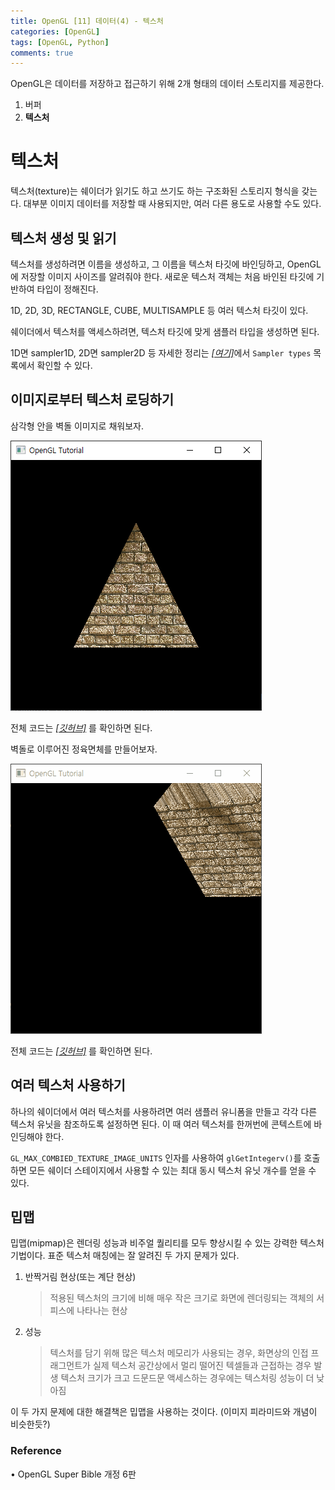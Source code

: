 ```yaml
---
title: OpenGL [11] 데이터(4) - 텍스처
categories: [OpenGL]
tags: [OpenGL, Python]
comments: true
---
```


OpenGL은 데이터를 저장하고 접근하기 위해 2개 형태의 데이터 스토리지를 제공한다.

1. 버퍼
2. **텍스처**

# 텍스처

텍스처(texture)는 쉐이더가 읽기도 하고 쓰기도 하는 구조화된 스토리지 형식을 갖는다.
대부분 이미지 데이터를 저장할 때 사용되지만, 여러 다른 용도로 사용할 수도 있다.

## 텍스처 생성 및 읽기

텍스처를 생성하려면 이름을 생성하고, 그 이름을 텍스처 타깃에 바인딩하고, OpenGL에 저장할 이미지 사이즈를 알려줘야 한다.
새로운 텍스처 객체는 처음 바인된 타깃에 기반하여 타입이 정해진다.

1D, 2D, 3D, RECTANGLE, CUBE, MULTISAMPLE 등 여러 텍스처 타깃이 있다.

쉐이더에서 텍스처를 액세스하려면, 텍스처 타깃에 맞게 샘플러 타입을 생성하면 된다.

1D면 sampler1D, 2D면 sampler2D 등 자세한 정리는 [_[여기]_](https://registry.khronos.org/OpenGL-Refpages/gl4/html/atomicAdd.xhtml)에서 `Sampler types` 목록에서 확인할 수 있다.

## 이미지로부터 텍스처 로딩하기

삼각형 안을 벽돌 이미지로 채워보자.

![gl_texture](/assets/img/post/gl_texture.png)

전체 코드는 [_[깃허브]_](https://github.com/Soo-Bin/helloGL/blob/main/11-texture-1.py) 를 확인하면 된다.

벽돌로 이루어진 정육면체를 만들어보자.

![gl_roate_cube_texture](/assets/img/post/gl_roate_cube_texture.gif)

전체 코드는 [_[깃허브]_](https://github.com/Soo-Bin/helloGL/blob/main/11-texture-2.py) 를 확인하면 된다.

## 여러 텍스처 사용하기

하나의 쉐이더에서 여러 텍스처를 사용하려면 여러 샘플러 유니폼을 만들고 각각 다른 텍스처 유닛을 참조하도록 설정하면 된다.
이 때 여러 텍스처를 한꺼번에 콘텍스트에 바인딩해야 한다.

`GL_MAX_COMBIED_TEXTURE_IMAGE_UNITS` 인자를 사용하여 `glGetIntegerv()`를 호출하면 모든 쉐이더 스테이지에서 사용할 수 있는 최대 동시 텍스처 유닛 개수를 얻을 수 있다.

## 밉맵

밉맵(mipmap)은 렌더링 성능과 비주얼 퀄리티를 모두 향상시킬 수 있는 강력한 텍스처 기법이다. 표준 텍스처 매칭에는 잘 알려진 두 가지 문제가 있다.

1. 반짝거림 현상(또는 계단 현상)
   > 적용된 텍스처의 크기에 비해 매우 작은 크기로 화면에 렌더링되는 객체의 서피스에 나타나는 현상
2. 성능
   > 텍스처를 담기 위해 많은 텍스처 메모리가 사용되는 경우, 화면상의 인접 프래그먼트가 실제 텍스처 공간상에서 멀리 떨어진 텍셀들과 근접하는 경우 발생
   > 텍스처 크기가 크고 드문드문 액세스하는 경우에는 텍스처링 성능이 더 낮아짐

이 두 가지 문제에 대한 해결책은 밉맵을 사용하는 것이다. (이미지 피라미드와 개념이 비슷한듯?)

### Reference

• OpenGL Super Bible 개정 6판
